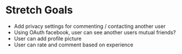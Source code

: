 Stretch Goals
============

 - Add privacy settings for commenting / contacting another user
 - Using OAuth facebook, user can see another users mutual friends?
 - User can add profile picture
 - User can rate and comment based on experience

